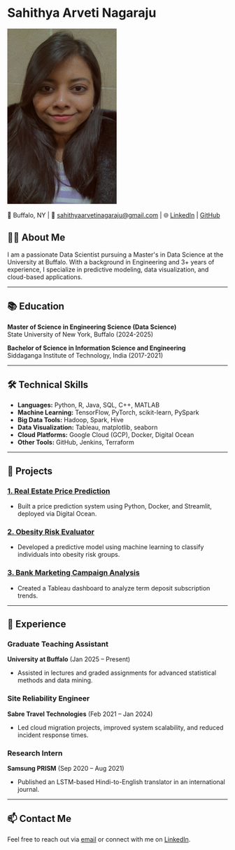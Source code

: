 # Sahithya Arveti Nagaraju
<img src="assets/profile_picture.jpeg" alt="Profile Picture" style="width: 250px; height: 400px;">

📍 Buffalo, NY | 📧 sahithyaarvetinagaraju@gmail.com | 🌐 [LinkedIn](https://www.linkedin.com/in/sahithyaarveti/) | [GitHub](https://github.com/SAHITHYA21)

## 👩‍🎓 About Me
I am a passionate Data Scientist pursuing a Master's in Data Science at the University at Buffalo. With a background in Engineering and 3+ years of experience, I specialize in predictive modeling, data visualization, and cloud-based applications.

---

## 📚 Education
**Master of Science in Engineering Science (Data Science)**  
State University of New York, Buffalo (2024-2025)  

**Bachelor of Science in Information Science and Engineering**  
Siddaganga Institute of Technology, India (2017-2021)

---

## 🛠 Technical Skills
- **Languages:** Python, R, Java, SQL, C++, MATLAB
- **Machine Learning:** TensorFlow, PyTorch, scikit-learn, PySpark
- **Big Data Tools:** Hadoop, Spark, Hive
- **Data Visualization:** Tableau, matplotlib, seaborn
- **Cloud Platforms:** Google Cloud (GCP), Docker, Digital Ocean
- **Other Tools:** GitHub, Jenkins, Terraform

---

## 🌟 Projects
### [1. Real Estate Price Prediction](projects/real-estate-price-prediction.md)
- Built a price prediction system using Python, Docker, and Streamlit, deployed via Digital Ocean.

### [2. Obesity Risk Evaluator](projects/obesity-risk-evaluator.md)
- Developed a predictive model using machine learning to classify individuals into obesity risk groups.

### [3. Bank Marketing Campaign Analysis](projects/bank-marketing-campaign.md)
- Created a Tableau dashboard to analyze term deposit subscription trends.

---

## 💼 Experience
### Graduate Teaching Assistant  
**University at Buffalo** (Jan 2025 – Present)  
- Assisted in lectures and graded assignments for advanced statistical methods and data mining.

### Site Reliability Engineer  
**Sabre Travel Technologies** (Feb 2021 – Jan 2024)  
- Led cloud migration projects, improved system scalability, and reduced incident response times.

### Research Intern  
**Samsung PRISM** (Sep 2020 – Aug 2021)  
- Published an LSTM-based Hindi-to-English translator in an international journal.

---

## 📫 Contact Me
Feel free to reach out via [email](mailto:sahithyaarvetinagaraju@gmail.com) or connect with me on [LinkedIn](https://www.linkedin.com/in/sahithyaarveti/).
